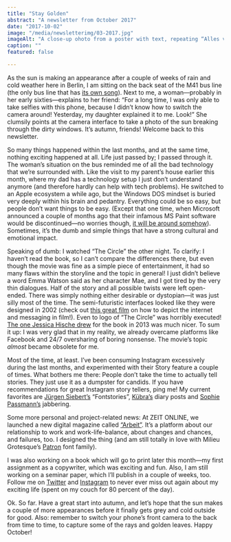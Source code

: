 ```yaml
---
title: "Stay Golden"
abstract: "A newsletter from October 2017"
date: "2017-10-02"
image: "/media/newsletterimg/03-2017.jpg"
imageAlt: "A close-up ohoto from a poster with text, repeating “Alles viel zu leise alles viel zu laut”"
caption: ""
featured: false

---
```


As the sun is making an appearance after a couple of weeks of rain and cold weather here in Berlin, I am sitting on the back seat of the M41 bus line (the only bus line that has [its own song](https://soundcloud.com/michaelamariamueller/die-wartenden-fahrgaeste-m41)). Next to me, a woman—probably in her early sixties—explains to her friend: “For a long time, I was only able to take selfies with this phone, because I didn’t know how to switch the camera around! Yesterday, my daughter explained it to me. Look!” She clumsily points at the camera interface to take a photo of the sun breaking through the dirty windows. It’s autumn, friends! Welcome back to this newsletter. 

So many things happened within the last months, and at the same time, nothing exciting happened at all. Life just passed by; I passed through it. The woman’s situation on the bus reminded me of all the bad technology that we’re surrounded with. Like the visit to my parent’s house earlier this month, where my dad has a technology setup I just don’t understand anymore (and therefore hardly can help with tech problems). He switched to an Apple ecosystem a while ago, but the Windows DOS mindset is buried very deeply within his brain and pedantry. Everything could be so easy, but people don’t want things to be easy. (Except that one time, when Microsoft announced a couple of months ago that their infamous MS Paint software would be discontinued—no worries though, [it will be around somehow](https://blogs.windows.com/windowsexperience/2017/07/24/ms-paint-stay/)). Sometimes, it’s the dumb and simple things that have a strong cultural and emotional impact. 

Speaking of dumb: I watched “The Circle” the other night. To clarify: I haven’t read the book, so I can’t compare the differences there, but even though the movie was fine as a simple piece of entertainment, it had so many flaws within the storyline and the topic in general! I just didn’t believe a word Emma Watson said as her character Mae, and I got tired by the very thin dialogues. Half of the story and all possible twists were left open-ended. There was simply nothing either desirable or dystopian—it was just silly most of the time. The semi-futuristic interfaces looked like they were designed in 2002 (check out [this great film](https://vimeo.com/103554797) on how to depict the internet and messaging in film!). Even to logo of “The Circle” was horribly executed! [The one Jessica Hische drew](http://jessicahische.is/joiningthecircle) for the book in 2013 was much nicer. To sum it up: I was very glad that in my reality, we already overcame platforms like Facebook and 24/7 oversharing of boring nonsense. The movie’s topic _almost_ became obsolete for me. 

Most of the time, at least. I’ve been consuming Instagram excessively during the last months, and experimented with their Story feature a couple of times. What bothers me there: People don’t take the time to actually tell stories. They just use it as a dumpster for candids. If you have recommendations for great Instagram story tellers, ping me! My current favorites are [Jürgen Siebert’s](https://www.instagram.com/j_siebert/) “Fontstories”, [Kübra’s](https://www.instagram.com/kuebrag/) diary posts and [Sophie Passmann’s](https://www.instagram.com/fraupassmann/) jabbering. 

Some more personal and project-related news: At ZEIT ONLINE, we launched a new digital magazine called [“Arbeit”](http://zeit.de/arbeit). It’s a platform about our relationship to work and work-life-balance, about changes and chances, and failures, too. I designed the thing (and am still totally in love with Milieu Grotesque’s [Patron](https://www.milieugrotesque.com/typefaces/patron/) font family). 

I was also working on a book which will go to print later this month—my first assignment as a copywriter, which was exciting and fun. Also, I am still working on a seminar paper, which I’ll publish in a couple of weeks, too. Follow me on [Twitter](https://www.twitter.com/christowski) and [Instagram](https://www.instagram.com/christowski) to never ever miss out again about my exciting life (spent on my couch for 80 percent of the day). 

Ok. So far. Have a great start into autumn, and let’s hope that the sun makes a couple of more appearances before it finally gets grey and cold outside for good. Also: remember to switch your phone’s front camera to the back from time to time, to capture some of the rays and golden leaves. Happy October!